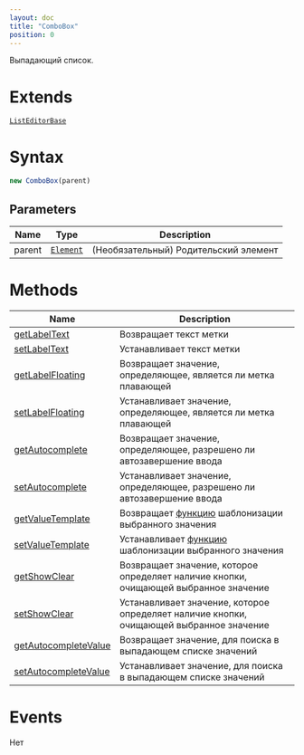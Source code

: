 ```yaml
---
layout: doc
title: "ComboBox"
position: 0
---
```


Выпадающий список.

# Extends

[`ListEditorBase`](../ListEditorBase/)

# Syntax

```js
new ComboBox(parent)
```

## Parameters

|Name|Type|Description|
|----|----|-----------|
|parent|[`Element`](../../Core/Elements/Element)| (Необязательный) Родительский элемент|

# Methods

Name|Description
----|-----------
[getLabelText](ComboBox.getLabelText/)|Возвращает текст метки
[setLabelText](ComboBox.setLabelText/)|Устанавливает текст метки
[getLabelFloating](ComboBox.getLabelFloating/)|Возвращает значение, определяющее, является ли метка плавающей
[setLabelFloating](ComboBox.setLabelFloating/)|Устанавливает значение, определяющее, является ли метка плавающей
[getAutocomplete](ComboBox.getAutocomplete/)|Возвращает значение, определяющее, разрешено ли автозавершение ввода
[setAutocomplete](ComboBox.setAutocomplete/)|Устанавливает значение, определяющее, разрешено ли автозавершение ввода
[getValueTemplate](ComboBox.getValueTemplate/)|Возвращает [функцию](../../../Core/Script/) шаблонизации выбранного значения
[setValueTemplate](ComboBox.setValueTemplate/)|Устанавливает [функцию](../../../Core/Script/) шаблонизации выбранного значения
[getShowClear](ComboBox.getShowClear/)|Возвращает значение, которое определяет наличие кнопки, очищающей выбранное значение
[setShowClear](ComboBox.setShowClear/)|Устанавливает значение, которое определяет наличие кнопки, очищающей выбранное значение
[getAutocompleteValue](ComboBox.getAutocompleteValue/)|Возвращает значение, для поиска в выпадающем списке значений
[setAutocompleteValue](ComboBox.setAutocompleteValue/)|Устанавливает значение, для поиска в выпадающем списке значений

# Events

Нет